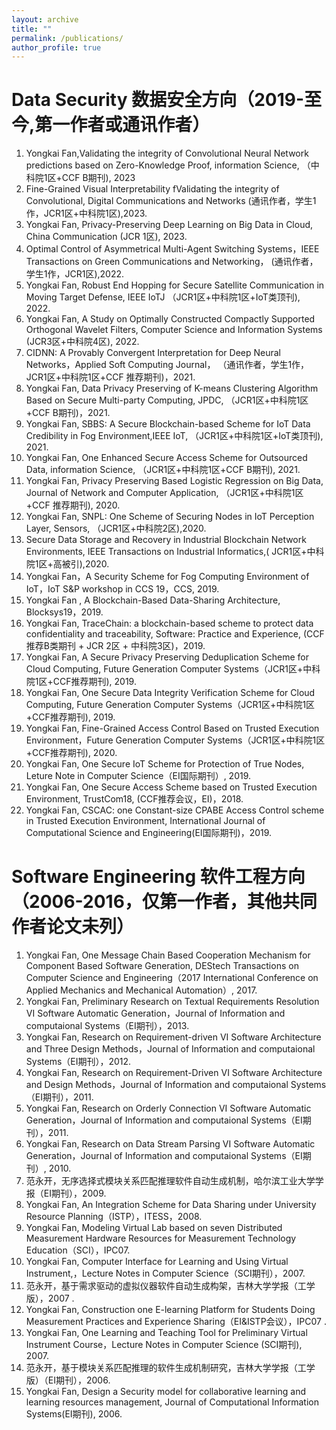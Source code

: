 ```yaml
---
layout: archive
title: ""
permalink: /publications/
author_profile: true
---
```

Data Security 数据安全方向（2019-至今,第一作者或通讯作者）
======
1. Yongkai Fan,Validating the integrity of Convolutional Neural Network predictions based on Zero-Knowledge Proof, information Science, （中科院1区+CCF B期刊), 2023
1. Fine-Grained Visual Interpretability fValidating the integrity of Convolutional, Digital Communications and Networks (通讯作者，学生1作，JCR1区+中科院1区),2023.
2. Yongkai Fan, Privacy-Preserving Deep Learning on Big Data in Cloud, China Communication  (JCR 1区), 2023.
3. Optimal Control of Asymmetrical Multi-Agent Switching Systems，IEEE Transactions on Green Communications and Networking， (通讯作者，学生1作，JCR1区),2022.
4. Yongkai Fan, Robust End Hopping for Secure Satellite Communication in Moving Target Defense, IEEE IoTJ （JCR1区+中科院1区+IoT类顶刊), 2022.
5. Yongkai Fan, A Study on Optimally Constructed Compactly Supported Orthogonal Wavelet Filters, Computer Science and Information Systems (JCR3区+中科院4区), 2022.
6. CIDNN: A Provably Convergent Interpretation for Deep Neural Networks，Applied Soft Computing Journal， （通讯作者，学生1作，JCR1区+中科院1区+CCF 推荐期刊)，2021.
7. Yongkai Fan, Data Privacy Preserving of K-means Clustering Algorithm Based on Secure Multi-party Computing, JPDC, （JCR1区+中科院1区+CCF B期刊)，2021.
8. Yongkai Fan, SBBS: A Secure Blockchain-based Scheme for IoT Data Credibility in Fog Environment,IEEE IoT, （JCR1区+中科院1区+IoT类顶刊), 2021. 
9. Yongkai Fan, One Enhanced Secure Access Scheme for Outsourced Data, information Science, （JCR1区+中科院1区+CCF B期刊), 2021. 
10. Yongkai Fan, Privacy Preserving Based Logistic Regression on Big Data, Journal of Network and Computer Application, （JCR1区+中科院1区+CCF 推荐期刊), 2020.
11. Yongkai Fan, SNPL: One Scheme of Securing Nodes in IoT Perception Layer, Sensors, （JCR1区+中科院2区),2020.
12. Secure Data Storage and Recovery in Industrial Blockchain Network Environments, IEEE Transactions on Industrial Informatics,( JCR1区+中科院1区+高被引),2020.
13. Yongkai Fan，A Security Scheme for Fog Computing Environment of IoT，IoT S&P workshop in CCS 19，CCS, 2019.
14. Yongkai Fan , A Blockchain-Based Data-Sharing Architecture, Blocksys19，2019.
15. Yongkai Fan, TraceChain: a blockchain-based scheme to protect data confidentiality and traceability, Software: Practice and Experience, (CCF 推荐B类期刊 +  JCR 2区 + 中科院3区)，2019.
16. Yongkai Fan, A Secure Privacy Preserving Deduplication Scheme for Cloud Computing, Future Generation Computer Systems（JCR1区+中科院1区+CCF推荐期刊), 2019.
17. Yongkai Fan, One Secure Data Integrity Verification Scheme for Cloud Computing, Future Generation Computer Systems（JCR1区+中科院1区+CCF推荐期刊), 2019.
18. Yongkai Fan, Fine-Grained Access Control Based on Trusted Execution Environment，Future Generation Computer Systems（JCR1区+中科院1区+CCF推荐期刊), 2020.
19. Yongkai Fan, One Secure IoT Scheme for Protection of True Nodes, Leture Note in Computer Science（EI国际期刊）, 2019.
20. Yongkai Fan, One Secure Access Scheme based on Trusted Execution Environment, TrustCom18, (CCF推荐会议，EI)，2018.
21. Yongkai Fan, CSCAC: one Constant-size CPABE Access Control scheme in Trusted Execution Environment, International Journal of Computational Science and Engineering(EI国际期刊)，2019.

Software Engineering 软件工程方向（2006-2016，仅第一作者，其他共同作者论文未列）
======
1. Yongkai Fan, One Message Chain Based Cooperation Mechanism for Component Based Software Generation, DEStech Transactions on Computer Science and Engineering（2017 International Conference on Applied Mechanics and Mechanical Automation）, 2017.
1. Yongkai Fan, Preliminary Research on Textual Requirements Resolution VI Software Automatic Generation，Journal of Information and computaional Systems（EI期刊），2013.
1. Yongkai Fan, Research on Requirement-driven VI Software Architecture and Three Design Methods，Journal of Information and computaional Systems（EI期刊），2012.
1. Yongkai Fan, Research on Requirement-Driven VI Software Architecture and Design Methods，Journal of Information and computaional Systems（EI期刊），2011.
1. Yongkai Fan, Research on Orderly Connection VI Software Automatic Generation，Journal of Information and computaional Systems（EI期刊），2011.
1. Yongkai Fan, Research on Data Stream Parsing VI Software Automatic Generation，Journal of Information and computaional Systems（EI期刊）, 2010.
1. 范永开，无序选择式模块关系匹配推理软件自动生成机制，哈尔滨工业大学学报（EI期刊），2009.
1. Yongkai Fan, An Integration Scheme for Data Sharing under University Resource Planning（ISTP），ITESS，2008.
1. Yongkai Fan, Modeling Virtual Lab based on seven Distributed Measurement Hardware Resources for Measurement Technology Education（SCI），IPC07.
1. Yongkai Fan, Computer Interface for Learning and Using Virtual Instrument,，Lecture Notes in Computer Science（SCI期刊），2007.
1. 范永开，基于需求驱动的虚拟仪器软件自动生成构架，吉林大学学报（工学版），2007 .
1. Yongkai Fan, Construction one E-learning Platform for Students Doing Measurement Practices and Experience Sharing（EI&ISTP会议），IPC07 .
1. Yongkai Fan, One Learning and Teaching Tool for Preliminary Virtual Instrument Course，Lecture Notes in Computer Science (SCI期刊), 2007.
1. 范永开，基于模块关系匹配推理的软件生成机制研究，吉林大学学报（工学版）（EI期刊），2006.
1. Yongkai Fan, Design a Security model for collaborative learning and learning resources management, Journal of Computational Information Systems(EI期刊), 2006.
